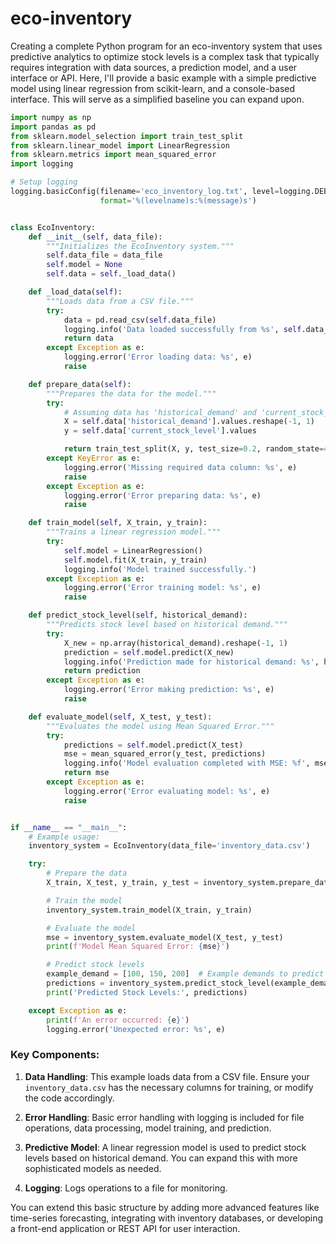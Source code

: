 # eco-inventory

Creating a complete Python program for an eco-inventory system that uses predictive analytics to optimize stock levels is a complex task that typically requires integration with data sources, a prediction model, and a user interface or API. Here, I'll provide a basic example with a simple predictive model using linear regression from scikit-learn, and a console-based interface. This will serve as a simplified baseline you can expand upon.

```python
import numpy as np
import pandas as pd
from sklearn.model_selection import train_test_split
from sklearn.linear_model import LinearRegression
from sklearn.metrics import mean_squared_error
import logging

# Setup logging
logging.basicConfig(filename='eco_inventory_log.txt', level=logging.DEBUG, 
                    format='%(levelname)s:%(message)s')


class EcoInventory:
    def __init__(self, data_file):
        """Initializes the EcoInventory system."""
        self.data_file = data_file
        self.model = None
        self.data = self._load_data()

    def _load_data(self):
        """Loads data from a CSV file."""
        try:
            data = pd.read_csv(self.data_file)
            logging.info('Data loaded successfully from %s', self.data_file)
            return data
        except Exception as e:
            logging.error('Error loading data: %s', e)
            raise

    def prepare_data(self):
        """Prepares the data for the model."""
        try:
            # Assuming data has 'historical_demand' and 'current_stock_level' columns
            X = self.data['historical_demand'].values.reshape(-1, 1)
            y = self.data['current_stock_level'].values

            return train_test_split(X, y, test_size=0.2, random_state=42)
        except KeyError as e:
            logging.error('Missing required data column: %s', e)
            raise
        except Exception as e:
            logging.error('Error preparing data: %s', e)
            raise

    def train_model(self, X_train, y_train):
        """Trains a linear regression model."""
        try:
            self.model = LinearRegression()
            self.model.fit(X_train, y_train)
            logging.info('Model trained successfully.')
        except Exception as e:
            logging.error('Error training model: %s', e)
            raise

    def predict_stock_level(self, historical_demand):
        """Predicts stock level based on historical demand."""
        try:
            X_new = np.array(historical_demand).reshape(-1, 1)
            prediction = self.model.predict(X_new)
            logging.info('Prediction made for historical demand: %s', historical_demand)
            return prediction
        except Exception as e:
            logging.error('Error making prediction: %s', e)
            raise

    def evaluate_model(self, X_test, y_test):
        """Evaluates the model using Mean Squared Error."""
        try:
            predictions = self.model.predict(X_test)
            mse = mean_squared_error(y_test, predictions)
            logging.info('Model evaluation completed with MSE: %f', mse)
            return mse
        except Exception as e:
            logging.error('Error evaluating model: %s', e)
            raise


if __name__ == "__main__":
    # Example usage:
    inventory_system = EcoInventory(data_file='inventory_data.csv')

    try:
        # Prepare the data
        X_train, X_test, y_train, y_test = inventory_system.prepare_data()

        # Train the model
        inventory_system.train_model(X_train, y_train)

        # Evaluate the model
        mse = inventory_system.evaluate_model(X_test, y_test)
        print(f'Model Mean Squared Error: {mse}')

        # Predict stock levels
        example_demand = [100, 150, 200]  # Example demands to predict stock for
        predictions = inventory_system.predict_stock_level(example_demand)
        print('Predicted Stock Levels:', predictions)

    except Exception as e:
        print(f'An error occurred: {e}')
        logging.error('Unexpected error: %s', e)
```

### Key Components:

1. **Data Handling**: This example loads data from a CSV file. Ensure your `inventory_data.csv` has the necessary columns for training, or modify the code accordingly.

2. **Error Handling**: Basic error handling with logging is included for file operations, data processing, model training, and prediction.

3. **Predictive Model**: A linear regression model is used to predict stock levels based on historical demand. You can expand this with more sophisticated models as needed.

4. **Logging**: Logs operations to a file for monitoring.

You can extend this basic structure by adding more advanced features like time-series forecasting, integrating with inventory databases, or developing a front-end application or REST API for user interaction.